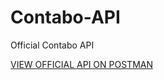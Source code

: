 # Contabo-API
Official Contabo API

[VIEW OFFICIAL API ON POSTMAN](https://www.postman.com/MateoDeveloppement/workspace/contabo-api-v1/overview)
